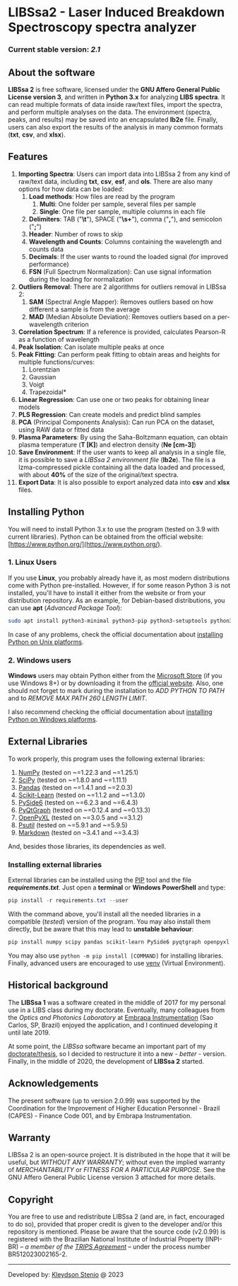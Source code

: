 # LIBSsa2 - Laser Induced Breakdown Spectroscopy spectra analyzer

### Current stable version: _2.1_

## About the software

**LIBSsa 2** is free software, licensed under the **GNU Affero General Public License version 3**, 
and written in **Python 3.x** for analyzing **LIBS spectra**. It can read multiple formats of data inside raw/text files,
import the spectra, and perform multiple analyses on the data. The environment (spectra, peaks, and results) may be saved into an encapsulated **lb2e** file.
Finally, users can also export the results of the analysis in many common formats (**txt**, **csv**, and **xlsx**).

## Features

1. **Importing Spectra**: Users can import data into LIBSsa 2 from any kind of raw/text data, including **txt**, **csv**, **esf**, and **ols**.
There are also many options for how data can be loaded:
   1. **Load methods**: How files are read by the program
      1. **Multi**: One folder per sample, several files per sample
      2. **Single**: One file per sample, multiple columns in each file
   2. **Delimiters**: TAB ("**\t**"), SPACE ("**\s+**"), comma ("**,**"), and semicolon ("**;**")
   3. **Header**: Number of rows to skip
   4. **Wavelength and Counts**: Columns containing the wavelength and counts data
   5. **Decimals**: If the user wants to round the loaded signal (for improved performance)
   6. **FSN** (Full Spectrum Normalization): Can use signal information during the loading for normalization
2. **Outliers Removal**: There are 2 algorithms for outliers removal in LIBSsa 2:
   1. **SAM** (Spectral Angle Mapper): Removes outliers based on how different a sample is from the average
   2. **MAD** (Median Absolute Deviation): Removes outliers based on a per-wavelength criterion
3. **Correlation Spectrum**: If a reference is provided, calculates Pearson-R as a function of wavelength
4. **Peak Isolation**: Can isolate multiple peaks at once
5. **Peak Fitting**: Can perform peak fitting to obtain areas and heights for multiple functions/curves:
   1. Lorentzian
   2. Gaussian
   3. Voigt
   4. Trapezoidal*
6. **Linear Regression**: Can use one or two peaks for obtaining linear models
7. **PLS Regression**: Can create models and predict blind samples
8. **PCA** (Principal Components Analysis): Can run PCA on the dataset, using RAW data or fitted data
9. **Plasma Parameters**: By using the Saha-Boltzmann equation, can obtain plasma temperature (**T [K]**) and electron density (**Ne [cm-3]**)
10. **Save Environment**: If the user wants to keep all analysis in a single file, it is possible to save a _LIBSsa 2 environment file_ (**lb2e**).
The file is a lzma-compressed pickle containing all the data loaded and processed, with about **40%** of the size of the original/text spectra.
11. **Export Data**: It is also possible to export analyzed data into **csv** and **xlsx** files.

## Installing Python

You will need to install Python 3.x to use the program (tested on 3.9 with current libraries).
Python can be obtained from the official website: [https://www.python.org/](https://www.python.org/).

### 1. Linux Users

If you use **Linux**, you probably already have it, as most modern distributions come with Python pre-installed.
However, if for some reason Python 3 is not installed, you'll have to install it either from the website or from your distribution repository.
As an example, for Debian-based distributions, you can use **apt** (_Advanced Package Tool_):

```bash
sudo apt install python3-minimal python3-pip python3-setuptools python3-wheel build-essential
```

In case of any problems, check the official documentation about [installing Python on
Unix platforms](https://docs.python.org/3/using/unix.html).

### 2. Windows users

**Windows** users may obtain Python either from the [Microsoft Store](https://apps.microsoft.com/store/detail/python-39/9P7QFQMJRFP7)
(if you use Windows 8+) or by downloading it from the [official website](https://www.python.org).
Also, one should not forget to mark during the installation to *ADD PYTHON TO PATH* and
to _REMOVE MAX PATH 260 LENGTH LIMIT_.

I also recommend checking the official documentation about [installing Python on
Windows platforms](https://docs.python.org/3/using/windows.html).

## External Libraries

To work properly, this program uses the following external libraries:

1. [NumPy](https://numpy.org/) (tested on ~=1.22.3 and ~=1.25.1)
2. [SciPy](https://scipy.org/) (tested on ~=1.8.0 and ~=1.11.1)
3. [Pandas](https://pandas.pydata.org/) (tested on ~=1.4.1 and ~=2.0.3)
4. [Scikit-Learn](https://scikit-learn.org/stable/) (tested on ~=1.1.2 and ~=1.3.0)
5. [PySide6](https://wiki.qt.io/Qt_for_Python) (tested on ~=6.2.3 and ~=6.4.3)
6. [PyQtGraph](https://pyqtgraph.readthedocs.io/en/latest/index.html) (tested on ~=0.12.4 and ~=0.13.3)
7. [OpenPyXL](https://openpyxl.readthedocs.io/en/stable/) (tested on ~=3.0.5 and ~=3.1.2)
8. [Psutil](https://github.com/giampaolo/psutil) (tested on ~=5.9.1 and ~=5.9.5)
9. [Markdown](https://python-markdown.github.io/) (tested on ~3.4.1 and ~=3.4.3)

And, besides those libraries, its dependencies as well.

### Installing external libraries

External libraries can be installed using the [PIP](https://docs.python.org/3/installing/index.html)
tool and the file _**requirements.txt**_. Just open a **terminal** or **Windows PowerShell**
and type:

```powershell
pip install -r requirements.txt --user
```

With the command above, you'll install all the needed libraries in a compatible (_tested_)
version of the program. You may also install them directly, but be aware that this may lead
to **unstable behaviour**:

```powershell
pip install numpy scipy pandas scikit-learn PySide6 pyqtgraph openpyxl psutil markdown --user
```

You may also use `python -m pip install [COMMAND]` for installing libraries. Finally,
advanced users are encouraged to use [venv](https://docs.python.org/3/library/venv.html)
(Virtual Environment).

## Historical background

The **LIBSsa 1** was a software created in the middle of 2017 for my personal use in a LIBS class during my doctorate.
Eventually, many colleagues from the _Optics and Photonics Laboratory_ at [Embrapa Instrumentation](https://www.embrapa.br/en/instrumentacao)
(Sao Carlos, SP, Brazil) enjoyed the application, and I continued developing it until late 2019.

At some point, the _LIBSsa_ software became an important part of my [doctorate/thesis](https://repositorio.ufscar.br/handle/ufscar/18072),
so I decided to restructure it into a new - _better_ - version. Finally, in the middle of 2020,
the development of **LIBSsa 2** started.

## Acknowledgements

The present software (up to version 2.0.99) was supported by the Coordination for the Improvement
of Higher Education Personnel - Brazil (CAPES) - Finance Code 001, and by Embrapa Instrumentation.

## Warranty

LIBSsa 2 is an open-source project. It is distributed in the hope that it will be
useful, but *WITHOUT ANY WARRANTY*; without even the implied warranty of *MERCHANTABILITY*
or *FITNESS FOR A PARTICULAR PURPOSE*. See the GNU Affero General Public License
version 3 attached for more details.

## Copyright

You are free to use and redistribute LIBSsa 2 (and are, in fact, encouraged to do so), provided that proper credit is given to the developer
and/or this repository is mentioned. Please be aware that the source code (v2.0.99) is registered with the Brazilian National Institute of
Industrial Property (INPI-BR) *– a member of the [TRIPS Agreement](https://www.wto.org/english/tratop_e/trips_e/intel2_e.htm) –* under
the process number BR512023002165-2.

---

Developed by: [Kleydson Stenio](mailto:kleydson.stenio@gmail.com?Subject=LIBSsa_QUESTIONS) @ 2023
